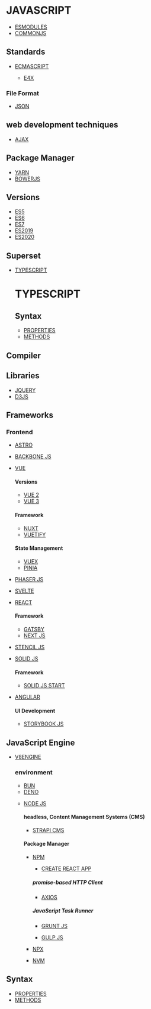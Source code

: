 # JAVASCRIPT

- [ESMODULES]()
- [COMMONJS]()

## Standards

- [ECMASCRIPT]()

    - [E4X]()

### File Format

- [JSON]()

## web development techniques

- [AJAX]()

## Package Manager
- [YARN]()
- [BOWERJS]()	

## Versions
- [ES5]()
- [ES6]()
- [ES7]()
- [ES2019]()
- [ES2020]()

## Superset
- [TYPESCRIPT]()

    # TYPESCRIPT

    ## Syntax

    - [PROPERTIES]()
    - [METHODS]()

    <!-- ## Resources -->
    <!-- https://www.typescriptlang.org/ -->
    <!-- https://en.wikipedia.org/wiki/TypeScript -->
    <!-- https://www.w3schools.com/typescript/ -->
    <!-- https://www.codecademy.com/learn/learn-typescript -->

## Compiler



## Libraries

- [JQUERY]()
- [D3JS]()

## Frameworks

### Frontend

- [ASTRO]()

- [BACKBONE JS]()

- [VUE]()

    #### Versions
    - [VUE 2]()
    - [VUE 3]()
    #### Framework
    - [NUXT]()
    - [VUETIFY]()
    #### State Management
    - [VUEX]()
    - [PINIA]()

- [PHASER JS]()

- [SVELTE]()

- [REACT]()

    #### Framework
    - [GATSBY]()
    - [NEXT JS]()

- [STENCIL JS]()

- [SOLID JS]()

    #### Framework
    - [SOLID JS START]()

- [ANGULAR]()

    #### UI Development

    - [STORYBOOK JS]()


## JavaScript Engine

- [V8ENGINE]()

    ### environment
    
    - [BUN]()
    <!-- https://bun.sh/ -->

    - [DENO]()
    <!-- https://deno.land/ -->

    - [NODE JS]()

        #### headless, Content Management Systems (CMS)

        - [STRAPI CMS]()

        #### Package Manager
        
        - [NPM]()

            - [CREATE REACT APP]() <!-- create-react-app -->

            ##### promise-based HTTP Client
            - [AXIOS]()

            ##### JavaScript Task Runner

            - [GRUNT JS]()

            - [GULP JS]()

        - [NPX]()
        - [NVM]()

## Syntax

- [PROPERTIES]()
- [METHODS]()

<!-- ## Resources -->
<!-- https://en.wikipedia.org/wiki/JavaScript -->
<!-- https://www.w3schools.com/js/ -->
<!-- https://www.codecademy.com/catalog/language/javascript -->
<!-- https://developer.mozilla.org/en-US/docs/Web/JavaScript -->
<!-- https://code.visualstudio.com/docs/languages/javascript -->
